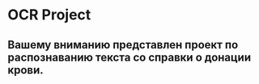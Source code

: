 # OCR Project
## Вашему вниманию представлен проект по распознаванию текста со справки о донации крови.

## 
